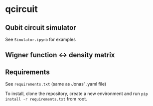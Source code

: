 # qcircuit

## Qubit circuit simulator
See `Simulator.ipynb` for examples


## Wigner function <-> density matrix 

## Requirements
See `requirements.txt` (same as Jonas' .yaml file)

To install, clone the repository, create a new environment and run `pip install -r requirements.txt` from root.





